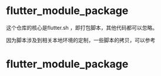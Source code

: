 # flutter_module_package

这个仓库的核心是flutter.sh ，即打包脚本，其他代码都可以忽略。

因为脚本涉及到相关本地环境的定制，一些脚本的拷贝，可以参考
# flutter_module_package
